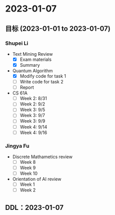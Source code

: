 # 2023-01-07
## 目标 (2023-01-01 to 2023-01-07)
### Shupei Li
- Text Mining Review
    - [x] Exam materials
    - [x] Summary
- Quantum Algorithm
    - [x] Modify code for task 1
    - [ ] Write code for task 2
    - [ ] Report
- CS 61A
    - [ ] Week 2: 8/31
    - [ ] Week 2: 9/2
    - [ ] Week 3: 9/5
    - [ ] Week 3: 9/7
    - [ ] Week 3: 9/9
    - [ ] Week 4: 9/14
    - [ ] Week 4: 9/16

### Jingya Fu
- Discrete Mathametics review
    - [ ] Week 8
    - [ ] Week 9
    - [ ] Week 10
- Orientation of AI review
    - [ ] Week 1
    - [ ] Week 2

## DDL：2023-01-07
